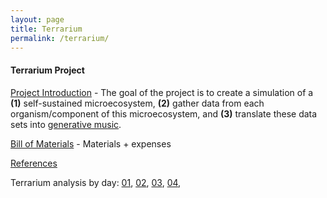 ```yaml
---
layout: page
title: Terrarium
permalink: /terrarium/
---
```


#### Terrarium Project

[Project Introduction](https://sabislam.github.io/2017-3-1-Introducing-Project/) - The goal of the project is to create a simulation of a **(1)** self-sustained microecosystem, **(2)** gather data from each organism/component of this microecosystem, and **(3)** translate these data sets into [generative music](https://en.wikipedia.org/wiki/Generative_music). 

[Bill of Materials](https://sabislam.github.io/2017-3-13-BoM/) - Materials + expenses

[References](https://sabislam.github.io/2017-3-1-References/)

Terrarium analysis by day: [01](https://sabislam.github.io/2017-3-15-Day-1/), [02](https://sabislam.github.io/2017-3-16-Day-2/), [03](https://sabislam.github.io/2017-3-17-Day-3/), [04](https://sabislam.github.io/2017-3-18-Day-4/),
